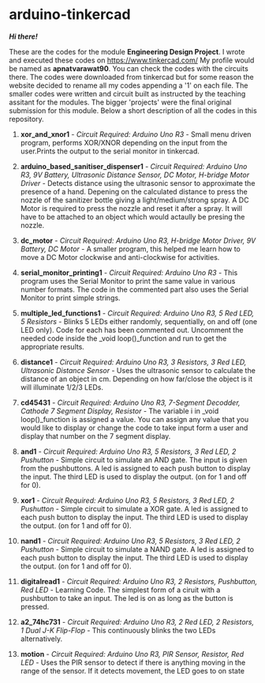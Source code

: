# arduino-tinkercad

_**Hi there!**_

These are the codes for the module **Engineering Design Project**. I wrote and executed these codes on https://www.tinkercad.com/
My profile would be named as **apnatvarawat90**. You can check the codes with the circuits there.
The codes were downloaded from tinkercad but for some reason the website decided to rename all my codes appending a '1' on each file. 
The smaller codes were written and circuit built as instructed by the teaching assitant for the modules.
The bigger 'projects' were the final original submission for this module.
Below a short description of all the codes in this repository.

1. **xor_and_xnor1** - _Circuit Required: Arduino Uno R3_ - Small menu driven program, performs XOR/XNOR depending on the input from the user.Prints the output to the serial monitor in tinkercad. 

2. **arduino_based_sanitiser_dispenser1** - _Circuit Required: Arduino Uno R3, 9V Battery, Ultrasonic Distance Sensor, DC Motor, H-bridge Motor Driver_ - Detects distance using the ultrasonic sensor to approximate the presence of a hand. Depening on the calculated distance to press the nozzle of the sanitizer bottle giving a light/medium/strong spray. A DC Motor is required to press the nozzle and reset it after a spray. It will have to be attached to an object which would actaully be presing the nozzle.

3. **dc_motor** - _Circuit Required: Arduino Uno R3, H-bridge Motor Driver, 9V Battery, DC Motor_ - A smaller program, this helped me learn how to move a DC Motor clockwise and anti-clockwise for activities.

4. **serial_monitor_printing1** - _Circuit Required: Arduino Uno R3_ - This program uses the Serial Monitor to print the same value in various number formats. The code in  the commented part also uses the Serial Monitor to print simple strings.

5. **multiple_led_functions1** - _Circuit Required: Arduino Uno R3, 5 Red LED, 5 Resistors_ - Blinks 5 LEDs either randomly, sequentially, on and off (one LED only). Code for each has been commented out. Uncomment the needed code inside the _void loop()_function and run to get the appropriate results.

6. **distance1** - _Circuit Required: Arduino Uno R3, 3 Resistors, 3 Red LED, Ultrasonic Distance Sensor_ - Uses the ultrasonic sensor to calculate the distance of an object in cm. Depending on how far/close the object is it will illuminate 1/2/3 LEDs.

7. **cd45431** - _Circuit Required: Arduino Uno R3, 7-Segment Decodder, Cathode 7 Segment Display, Resistor_ - The variable i in _void loop()_function is assigned a value. You can assign any value that you would like to display or change the code to take input form a user and display that number on the 7 segment display.

8. **and1** - _Circuit Required: Arduino Uno R3, 5 Resistors, 3 Red LED, 2 Pushutton_ - Simple circuit to simulate an AND gate. The input is given from the pushbuttons. A led is assigned to each push button to display the input. The third LED is used to display the output. (on for 1 and off for 0).  

9. **xor1** - _Circuit Required: Arduino Uno R3, 5 Resistors, 3 Red LED, 2 Pushutton_ - Simple circuit to simulate a XOR gate. A led is assigned to each push button to display the input. The third LED is used to display the output. (on for 1 and off for 0).

10. **nand1** - _Circuit Required: Arduino Uno R3, 5 Resistors, 3 Red LED, 2 Pushutton_ - Simple circuit to simulate a NAND gate. A led is assigned to each push button to display the input. The third LED is used to display the output. (on for 1 and off for 0).

11. **digitalread1** - _Circuit Required: Arduino Uno R3, 2 Resistors, Pushbutton, Red LED_ - Learning Code. The simplest form of a ciruit with a pushbutton to take an input. The led is on as long as the button is pressed.

12. **a2_74hc731** - _Circuit Required: Arduino Uno R3, 2 Red LED, 2 Resistors, 1 Dual J-K Flip-Flop_ - This continuously blinks the two LEDs alternatively.

13. **motion** - _Circuit Required: Arduino Uno R3, PIR Sensor, Resistor, Red LED_ - Uses the PIR sensor to detect if there is anything moving in the range of the sensor. If it detects movement, the LED goes to on state
